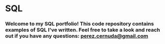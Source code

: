 # SQL

### Welcome to my SQL portfolio! This code repository contains examples of SQL I've written. Feel free to take a look and reach out if you have any questions: perez.cernuda@gmail.com
